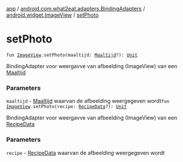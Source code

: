 [app](../../index.md) / [android.com.what2eat.adapters.BindingAdapters](../index.md) / [android.widget.ImageView](index.md) / [setPhoto](./set-photo.md)

# setPhoto

`fun `[`ImageView`](https://developer.android.com/reference/android/widget/ImageView.html)`.setPhoto(maaltijd: `[`Maaltijd`](../../android.com.what2eat.model/-maaltijd/index.md)`?): `[`Unit`](https://kotlinlang.org/api/latest/jvm/stdlib/kotlin/-unit/index.html)

BindingAdapter voor weergavve van afbeelding (ImageView) van een [Maaltijd](../../android.com.what2eat.model/-maaltijd/index.md)

### Parameters

`maaltijd` - [Maaltijd](../../android.com.what2eat.model/-maaltijd/index.md) waarvan de afbeelding weergegeven wordt`fun `[`ImageView`](https://developer.android.com/reference/android/widget/ImageView.html)`.setPhoto(recipe: `[`RecipeData`](../../android.com.what2eat.network/-recipe-data/index.md)`?): `[`Unit`](https://kotlinlang.org/api/latest/jvm/stdlib/kotlin/-unit/index.html)

BindingAdapter voor weergavve van afbeelding (ImageView) van een [RecipeData](../../android.com.what2eat.network/-recipe-data/index.md)

### Parameters

`recipe` - [RecipeData](../../android.com.what2eat.network/-recipe-data/index.md) waarvan de afbeelding weergegeven wordt